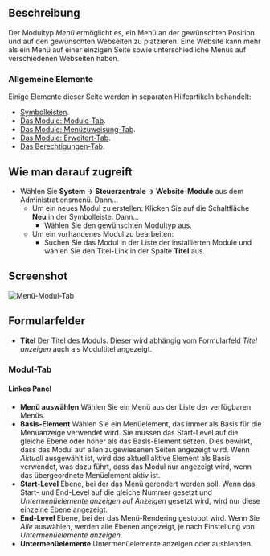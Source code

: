 <!-- Filename: Help4.x:Site_Modules:_Menu / Display title: Module: Navigation - Menü -->

## Beschreibung

Der Modultyp *Menü* ermöglicht es, ein Menü an der gewünschten Position und auf den gewünschten Webseiten zu platzieren. Eine Website kann mehr als ein Menü auf einer einzigen Seite sowie unterschiedliche Menüs auf verschiedenen Webseiten haben.

### Allgemeine Elemente

Einige Elemente dieser Seite werden in separaten Hilfeartikeln behandelt:

* [Symbolleisten](jdocmanual?article=help/common-elements/toolbars).
* [Das Module: Module-Tab](jdocmanual?article=help/modules/modules-module-tab).
* [Das Module: Menüzuweisung-Tab](jdocmanual?article=help/modules/modules-menu-assignment-tab).
* [Das Module: Erweitert-Tab](jdocmanual?article=help/modules/modules-advanced-tab).
* [Das Berechtigungen-Tab](jdocmanual?article=help/common-elements/edit-permissions).

## Wie man darauf zugreift

- Wählen Sie **System → Steuerzentrale → Website-Module** aus dem Administrationsmenü. Dann...
  - Um ein neues Modul zu erstellen: Klicken Sie auf die Schaltfläche **Neu** in der Symbolleiste. Dann...
    - Wählen Sie den gewünschten Modultyp aus.
  - Um ein vorhandenes Modul zu bearbeiten:
    - Suchen Sie das Modul in der Liste der installierten Module und wählen Sie den Titel-Link in der Spalte **Titel** aus.

## Screenshot

![Menü-Modul-Tab](../../../de/images/modules-site/modules-menu-module-tab.png)

## Formularfelder

- **Titel** Der Titel des Moduls. Dieser wird abhängig vom Formularfeld *Titel anzeigen* auch als Modultitel angezeigt.

### Modul-Tab

#### Linkes Panel

- **Menü auswählen** Wählen Sie ein Menü aus der Liste der verfügbaren Menüs.
- **Basis-Element** Wählen Sie ein Menüelement, das immer als Basis für die Menüanzeige verwendet wird. Sie müssen das Start-Level auf die gleiche Ebene oder höher als das Basis-Element setzen. Dies bewirkt, dass das Modul auf allen zugewiesenen Seiten angezeigt wird. Wenn *Aktuell* ausgewählt ist, wird das aktuell aktive Element als Basis verwendet, was dazu führt, dass das Modul nur angezeigt wird, wenn das übergeordnete Menüelement aktiv ist.
- **Start-Level** Ebene, bei der das Menü gerendert werden soll. Wenn das Start- und End-Level auf die gleiche Nummer gesetzt und *Untermenüelemente anzeigen* auf *Anzeigen* gesetzt wird, wird nur diese einzelne Ebene angezeigt.
- **End-Level** Ebene, bei der das Menü-Rendering gestoppt wird. Wenn Sie *Alle* auswählen, werden alle Ebenen angezeigt, je nach Einstellung von *Untermenüelemente anzeigen*.
- **Untermenüelemente** Untermenüelemente anzeigen oder ausblenden.
